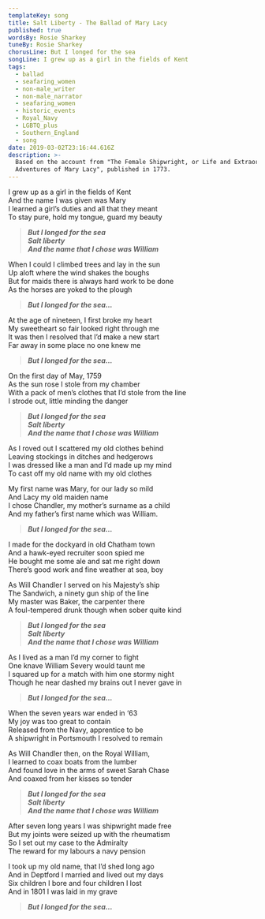 ```yaml
---
templateKey: song
title: Salt Liberty - The Ballad of Mary Lacy
published: true
wordsBy: Rosie Sharkey
tuneBy: Rosie Sharkey
chorusLine: But I longed for the sea
songLine: I grew up as a girl in the fields of Kent
tags:
  - ballad
  - seafaring_women
  - non-male_writer
  - non-male_narrator
  - seafaring_women
  - historic_events
  - Royal_Navy
  - LGBTQ_plus
  - Southern_England
  - song
date: 2019-03-02T23:16:44.616Z
description: >-
  Based on the account from "The Female Shipwright, or Life and Extraordinary
  Adventures of Mary Lacy", published in 1773.
---
```

I grew up as a girl in the fields of Kent\
And the name I was given was Mary\
I learned a girl’s duties and all that they meant\
To stay pure, hold my tongue, guard my beauty

>***But I longed for the sea\
Salt liberty\
And the name that I chose was William***

When I could I climbed trees and lay in the sun\
Up aloft where the wind shakes the boughs\
But for maids there is always hard work to be done\
As the horses are yoked to the plough

>***But I longed for the sea...***

At the age of nineteen, I first broke my heart\
My sweetheart so fair looked right through me\
It was then I resolved that I’d make a new start\
Far away in some place no one knew me

>***But I longed for the sea...***

On the first day of May, 1759\
As the sun rose I stole from my chamber\
With a pack of men’s clothes that I’d stole from the line\
I strode out, little minding the danger

>***But I longed for the sea\
Salt liberty\
And the name that I chose was William***

As I roved out I scattered my old clothes behind\
Leaving stockings in ditches and hedgerows\
I was dressed like a man and I’d made up my mind\
To cast off my old name with my old clothes

My first name was Mary, for our lady so mild\
And Lacy my old maiden name\
I chose Chandler, my mother’s surname as a child\
And my father’s first name which was William.

>***But I longed for the sea...***

I made for the dockyard in old Chatham town\
And a hawk-eyed recruiter soon spied me\
He bought me some ale and sat me right down\
There’s good work and fine weather at sea, boy

As Will Chandler I served on his Majesty’s ship\
The Sandwich, a ninety gun ship of the line\
My master was Baker, the carpenter there\
A foul-tempered drunk though when sober quite kind

>***But I longed for the sea\
Salt liberty\
And the name that I chose was William***

As I lived as a man I’d my corner to fight\
One knave William Severy would taunt me\
I squared up for a match with him one stormy night\
Though he near dashed my brains out I never gave in

>***But I longed for the sea...***

When the seven years war ended in ‘63\
My joy was too great to contain\
Released from the Navy, apprentice to be\
A shipwright in Portsmouth I resolved to remain

As Will Chandler then, on the Royal William,\
I learned to coax boats from the lumber\
And found love in the arms of sweet Sarah Chase\
And coaxed from her kisses so tender

>***But I longed for the sea\
Salt liberty\
And the name that I chose was William***

After seven long years I was shipwright made free\
But my joints were seized up with the rheumatism\
So I set out my case to the Admiralty\
The reward for my labours a navy pension

I took up my old name, that I’d shed long ago\
And in Deptford I married and lived out my days\
Six children I bore and four children I lost\
And in 1801 I was laid in my grave

>***But I longed for the sea…***
